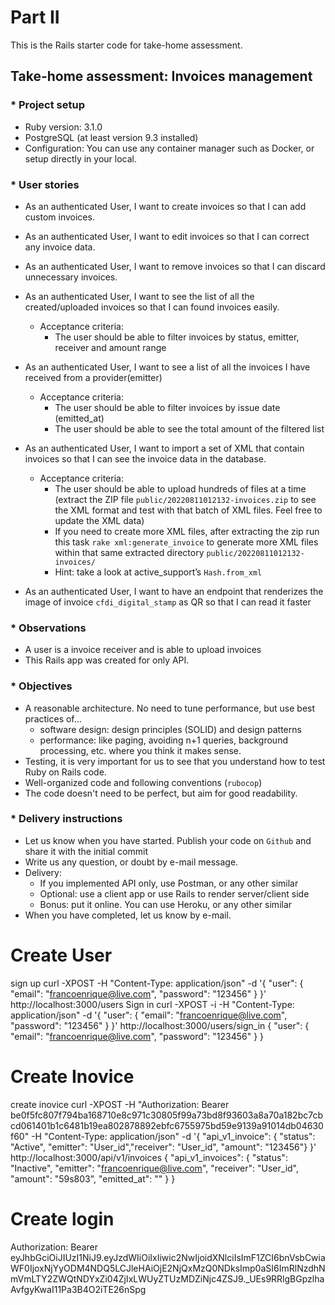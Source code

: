 # Part II

This is the Rails starter code for take-home assessment.

## Take-home assessment: Invoices management

### * Project setup
- Ruby version: 3.1.0
- PostgreSQL (at least version 9.3 installed)
- Configuration: You can use any container manager such as Docker, or setup directly in your local.

### * User stories
- As an authenticated User, I want to create invoices so that I can add custom invoices.

- As an authenticated User, I want to edit invoices so that I can correct any invoice data.

- As an authenticated User, I want to remove invoices so that I can discard unnecessary invoices.

- As an authenticated User, I want to see the list of all the created/uploaded invoices so that I can found invoices easily.
  + Acceptance criteria:
    - The user should be able to filter invoices by status, emitter, receiver and amount range

- As an authenticated User, I want to see a list of all the invoices I have received from a provider(emitter)
  + Acceptance criteria:
    - The user should be able to filter invoices by issue date (emitted_at)
    - The user should be able to see the total amount of the filtered list

- As an authenticated User, I want to import a set of XML that contain invoices so that I can see the invoice data in the database.
  + Acceptance criteria:
    - The user should be able to upload hundreds of files at a time (extract the ZIP file `public/20220811012132-invoices.zip` to see the XML format and test with that batch of XML files. Feel free to update the XML data)
    - If you need to create more XML files, after extracting the zip run this task `rake xml:generate_invoice` to generate more XML files within that same extracted directory `public/20220811012132-invoices/`
    - Hint: take a look at active_support’s `Hash.from_xml`

- As an authenticated User, I want to have an endpoint that renderizes the image of invoice `cfdi_digital_stamp` as QR so that I can read it faster

### * Observations
- A user is a invoice receiver and is able to upload invoices
- This Rails app was created for only API.

### * Objectives
- A reasonable architecture. No need to tune performance, but use best practices of...
  - software design: design principles (SOLID) and design patterns
  - performance: like paging, avoiding n+1 queries, background processing, etc. where you think it makes sense.
- Testing, it is very important for us to see that you understand how to test Ruby on Rails code.
- Well-organized code and following conventions (`rubocop`)
- The code doesn't need to be perfect, but aim for good readability.

### * Delivery instructions
- Let us know when you have started. Publish your code on `Github` and share it with the initial commit
- Write us any question, or doubt by e-mail message.
- Delivery:
  - If you implemented API only, use Postman, or any other similar
  - Optional: use a client app or use Rails to render server/client side
  - Bonus: put it online. You can use Heroku, or any other similar
- When you have completed, let us know by e-mail.

# Create User
sign up
curl -XPOST -H "Content-Type: application/json" -d '{ "user": { "email": "francoenrique@live.com", "password": "123456" } }' http://localhost:3000/users
Sign in
curl -XPOST -i -H "Content-Type: application/json" -d '{ "user": { "email": "francoenrique@live.com", "password": "123456" } }' http://localhost:3000/users/sign_in
{
    "user": {
        "email": "francoenrique@live.com",
        "password": "123456"
    }
}
# Create Inovice
create inovice
curl -XPOST -H "Authorization: Bearer be0f5fc807f794ba168710e8c971c30805f99a73bd8f93603a8a70a182bc7cbcd061401b1c6481b19ea802878892ebfc6755975bd59e9139a91014db04630f60" -H "Content-Type: application/json" -d '{ "api_v1_invoice": { "status": "Active", "emitter": "User_id","receiver": "User_id", "amount": "123456"} }' http://localhost:3000/api/v1/invoices
{
    "api_v1_invoices": {
        "status": "Inactive",
        "emitter": "francoenrique@live.com",
        "receiver": "User_id",
        "amount": "59s803",
        "emitted_at": ""
    }
}

# Create login
Authorization: Bearer eyJhbGciOiJIUzI1NiJ9.eyJzdWIiOiIxIiwic2NwIjoidXNlciIsImF1ZCI6bnVsbCwiaWF0IjoxNjYyODM4NDQ5LCJleHAiOjE2NjQxMzQ0NDksImp0aSI6ImRlNzdhNmVmLTY2ZWQtNDYxZi04ZjIxLWUyZTUzMDZiNjc4ZSJ9._UEs9RRlgBGpzlhaAvfgyKwaI11Pa3B4O2iTE26nSpg 
